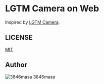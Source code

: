 # LGTM Camera on Web

Inspired by [LGTM Camera].

[LGTM Camera]: https://lgtm.hatelabo.jp/

## LICENSE
[MIT]

[MIT]: https://3846masa.mit-license.org

## Author

![3846masa][3846masa] 3846masa

[3846masa]: https://www.gravatar.com/avatar/cfeae69aae4f4fc102960f01d35d2d86?s=25
